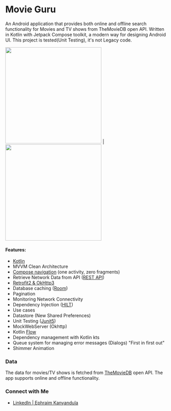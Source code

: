 # Movie Guru
An Android application that provides both online and offline search functionality for Movies and TV shows from TheMovieDB open API. Written in Kotlin with Jetpack Compose toolkit, a modern way for designing Android UI. This project is tested(Unit Testing), it's not Legacy code. 

<img src="https://media.giphy.com/media/M5Vr1bAewGABNLSVnS/giphy.gif" width="300"/> | <img src="https://media.giphy.com/media/cyqNbrkq8MZGKLsZNB/giphy.gif" width="300"/>

#### Features:
- [Kotlin](https://kotlinlang.org/) 
- MVVM Clean Architecture
- [Compose navigation](https://developer.android.com/jetpack/compose/navigation) (one activity, zero fragments)
- Retrieve Network Data from API ([REST API](https://restfulapi.net/))
- [Retrofit2 & OkHttp3](https://github.com/square/retrofit) 
- Database caching ([Room](https://developer.android.com/topic/libraries/architecture/room))
- Pagination
- Monitoring Network Connectivity
- Dependency Injection ([HILT](https://dagger.dev/hilt/components.html))
- Use cases
- Datastore (New Shared Preferences)
- Unit Testing ([Junit5](https://junit.org/junit5/))  
- MockWebServer (Okhttp)
- Kotlin [Flow](https://kotlin.github.io/kotlinx.coroutines/kotlinx-coroutines-core/kotlinx.coroutines.flow/) 
- Dependency management with Kotlin kts
- Queue system for managing error messages (Dialogs)
  "First in first out"
- Shimmer Animation

### Data
The data for movies/TV shows is fetched from <a href = "https://www.themoviedb.org">TheMovieDB<a/> open API. The app supports online and offline functionality.

### Connect with Me

- <a href = "https://www.linkedin.com/in/ephraim-kanyandula/">LinkedIn | Ephraim Kanyandula<a/>

